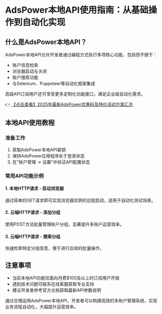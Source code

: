 # AdsPower本地API使用指南：从基础操作到自动化实现

## 什么是AdsPower本地API？

AdsPower本地API允许开发者通过编程方式执行多项核心功能，包括但不限于：
- 账户信息检索
- 浏览器启动与关闭
- 账户搜索功能
- 与Selenium、Puppeteer等自动化框架集成

高级API订阅用户还可享受更多定制化功能接口，满足企业级自动化需求。

👉 [【点击查看】2025年最新AdsPower优惠码及特价活动方案汇总](https://bit.ly/adspower_free)

## 本地API使用教程

### 准备工作
1. 获取AdsPower本地API密钥
2. 保持AdsPower应用程序处于登录状态
3. 在"账户管理 → 设置"中验证API配置状态

### 常用API功能示例

#### 1. 本地HTTP请求 - 启动浏览器
通过简单的GET请求即可实现浏览器实例的远程启动，适用于自动化测试场景。

#### 2. 云端HTTP请求 - 添加分组
使用POST方法批量管理账户分组，显著提升多账户运营效率。

#### 3. 云端HTTP请求 - 搜索分组
快速检索特定分组信息，便于进行后续的批量操作。

## 注意事项
- 当前本地API功能仅面向月费$100及以上的订阅用户开放
- 遇到技术问题可联系在线客服获取专业支持
- 建议开发者参考官方文档获取最新API参数说明

通过合理运用AdsPower本地API，开发者可以构建高效的多账户管理系统，实现业务流程自动化，大幅提升运营效率。